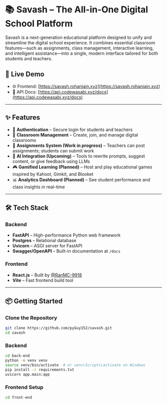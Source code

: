 # 📚 Savash – The All-in-One Digital School Platform

Savash is a next-generation educational platform designed to unify and streamline the digital school experience. It combines essential classroom features—such as assignments, class management, interactive learning, and intelligent assistance—into a single, modern interface tailored for both students and teachers.

## 🚀 Live Demo

- 🌐 Frontend: [https://savash.rohanjain.xyz](https://savash.rohanjain.xyz)
- 📡 API Docs: [https://api.codewasabi.xyz/docs](https://api.codewasabi.xyz/docs)

---

## ✨ Features

- 🔐 **Authentication** – Secure login for students and teachers
- 🏫 **Classroom Management** – Create, join, and manage digital classrooms
- 📝 **Assignments System (Work in progress)** – Teachers can post assignments; students can submit work
- 🧠 **AI Integration (Upcoming)** – Tools to rewrite prompts, suggest content, or give feedback using LLMs
- 🎮 **Gamified Learning (Planned)** – Host and play educational games inspired by Kahoot, Gimkit, and Blooket
- 📊 **Analytics Dashboard (Planned)** – See student performance and class insights in real-time

---

## 🛠️ Tech Stack

### Backend
- **FastAPI** – High-performance Python web framework
- **Postgres** – Relational database
- **Uvicorn** – ASGI server for FastAPI
- **Swagger/OpenAPI** – Built-in documentation at `/docs`

### Frontend
- **React.js** – Built by [@RanMC-9918](https://github.com/RanMC-9918)
- **Vite** – Fast frontend build tool

---

## 📦 Getting Started

### Clone the Repository
```bash
git clone https://github.com/pyGuy152/savash.git
cd savash
```
### Backend 
```bash
cd back-end
python -m venv venv
source venv/bin/activate  # or venv\Scripts\activate on Windows
pip install -r requirements.txt
uvicorn app.main:app
```
### Frontend Setup
```bash
cd front-end
```

